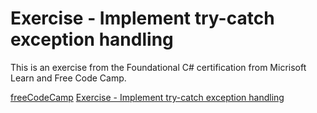 # Exercise - Implement try-catch exception handling
This is an exercise from the Foundational C# certification from Micrisoft Learn and Free Code Camp.

[freeCodeCamp](https://www.freecodecamp.org/learn/foundational-c-sharp-with-microsoft/debug-c-sharp-console-applications/implement-exception-handling-in-c-sharp-console-applications)
[Exercise - Implement try-catch exception handling](https://learn.microsoft.com/en-us/training/modules/implement-exception-handling-c-sharp/4-exercise-try-catch)